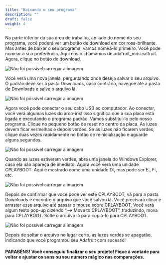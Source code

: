 ```yaml
---
title: "Baixando o seu programa"
description: ""
draft: false
weight: 4
---
```


Na parte inferior da sua área de trabalho, ao lado do nome do seu programa, você poderá ver um botão de download em cor rosa-brilhante. Mas antes de baixar o seu programa, vamos nomeá-lo primeiro. Você pode nomear à sua preferência. Aqui nós o chamamos de adafruit_musicalfruit. Agora, clique no botão de download.

![Não foi possível carregar a imagem](../img/download1.png?classes=border,shadow)

Você verá uma nova janela, perguntando onde deseja salvar o seu arquivo. O padrão deve ser a pasta Downloads, caso contrário, navegue até a pasta de Downloads e salve o arquivo lá.

![Não foi possível carregar a imagem](../img/download2.png?classes=border,shadow)

Agora você pode conectar o seu cabo USB ao computador. Ao conectar, você verá algumas luzes do arco-íris! Isso significa que a sua placa está ligada e executando o programa padrão. Vamos substituí-lo pelo nosso programa. Clique no pequeno botão de reset no centro da placa. As luzes devem ficar vermelhas e depois verdes. Se as luzes não ficarem verdes, clique duas vezes rapidamente no botão de reinicialização e aguarde alguns segundos.

![Não foi possível carregar a imagem](../img/download3.png?classes=border,shadow "Imagem tirada de https://www.adafruit.com/")

Quando as luzes estiverem verdes, abra uma janela do Windows Explorer, caso ela não apareça de imediato. Agora você verá uma unidade CPLAYBOOT. Aqui é mostrado como uma unidade D:, mas pode ser E:, F:, etc.

![Não foi possível carregar a imagem](../img/download4.png?classes=border,shadow)

Depois de confirmar que você pode ver este CPLAYBOOT, vá para a pasta Downloads e encontre o arquivo que você salvou lá. Você precisará clicar e arrastar esse arquivo até passar o mouse sobre CPLAYBOOT. Você verá algum texto pop-up dizendo “--> Move to CPLAYBOOT”, traduzindo, mova para CPLAYBOOT. Solte o arquivo lá para copiá-lo para CPLAYBOOT.

![Não foi possível carregar a imagem](../img/download5.png?classes=border,shadow)

Depois de soltar o arquivo no lugar certo, as luzes verdes se apagarão, indicando que você programou seu Adafruit com sucesso!

#### PARABÉNS! Você conseguiu finalizar o seu projeto! Fique à vontade para voltar e ajustar os sons ou seu número mágico nas comparações.
